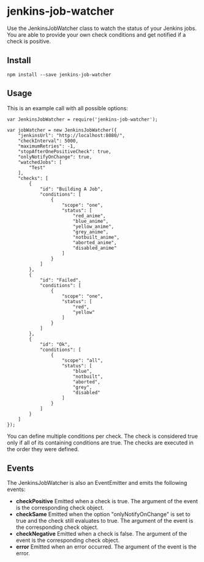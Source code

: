 # jenkins-job-watcher

Use the JenkinsJobWatcher class to watch the status of your Jenkins jobs. You are able to provide your own check conditions and get notified if a check is positive.

## Install

	npm install --save jenkins-job-watcher

## Usage

This is an example call with all possible options:

	var JenkinsJobWatcher = require('jenkins-job-watcher');
	
    var jobWatcher = new JenkinsJobWatcher({
        "jenkinsUrl": "http://localhost:8080/",
        "checkInterval": 5000,
        "maximumRetries": -1,
        "stopAfterOnePositiveCheck": true,
        "onlyNotifyOnChange": true,
        "watchedJobs": [
            "Test"
        ],
        "checks": [
            {
                "id": "Building A Job",
                "conditions": [
                    {
                        "scope": "one",
                        "status": [
                            "red_anime",
                            "blue_anime",
                            "yellow_anime",
                            "grey_anime",
                            "notbuilt_anime",
                            "aborted_anime",
                            "disabled_anime"
                        ]
                    }
                ]
            },
            {
                "id": "Failed",
                "conditions": [
                    {
                        "scope": "one",
                        "status": [
                            "red",
                            "yellow"
                        ]
                    }
                ]
            },
            {
                "id": "Ok",
                "conditions": [
                    {
                        "scope": "all",
                        "status": [
                            "blue",
                            "notbuilt",
                            "aborted",
                            "grey",
                            "disabled"
                        ]
                    }
                ]
            }
        ]
    });

You can define multiple conditions per check. The check is considered true only if all of its containing conditions are true. The checks are executed in the order they were defined.

## Events

The JenkinsJobWatcher is also an EventEmitter and emits the following events:

* __checkPositive__
Emitted when a check is true. The argument of the event is the corresponding check object.
* __checkSame__
Emitted when the option "onlyNotifyOnChange" is set to true and the check still evaluates to true. The argument of the event is the corresponding check object.
* __checkNegative__
Emitted when a check is false. The argument of the event is the corresponding check object.
* __error__
Emitted when an error occurred. The argument of the event is the error.
